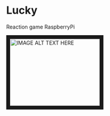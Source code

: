 # Lucky
Reaction game RaspberryPi

<a href="http://www.youtube.com/watch?feature=player_embedded&v=blOFJ61qry0
" target="_blank"><img src="http://img.youtube.com/vi/blOFJ61qry0/0.jpg" 
alt="IMAGE ALT TEXT HERE" width="240" height="180" border="10" /></a>
